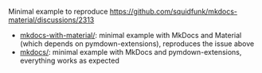 Minimal example to reproduce https://github.com/squidfunk/mkdocs-material/discussions/2313


* [mkdocs-with-material/](mkdocs-with-material/): minimal example with MkDocs and Material (which depends on pymdown-extensions), reproduces the issue above
* [mkdocs/](mkdocs/): minimal example with MkDocs and pymdown-extensions, everything works as expected

